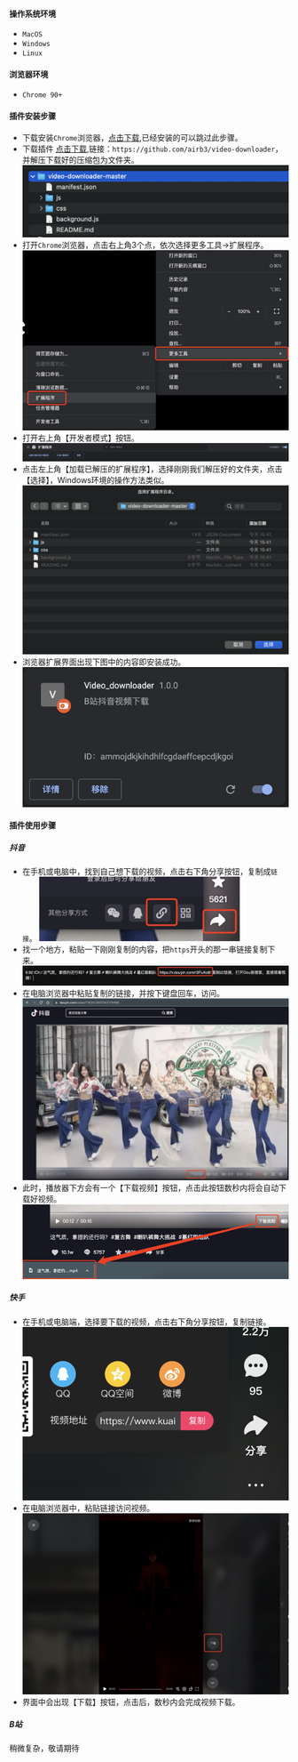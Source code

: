 #### 操作系统环境
* `MacOS`
* `Windows`
* `Linux`
#### 浏览器环境
* `Chrome 90+`

#### 插件安装步骤
* 下载安装`Chrome`浏览器，[点击下载](https://www.google.cn/intl/zh-CN/chrome/),已经安装的可以跳过此步骤。
* 下载插件 [点击下载](https://github.com/airb3/video-downloader),链接：`https://github.com/airb3/video-downloader`，并解压下载好的压缩包为文件夹。
![image.png](./images/f81846ef965d1cb5089bacc350557433.png)
* 打开`Chrome`浏览器，点击右上角3个点，依次选择更多工具->扩展程序。
![image.png](./images/5f54e314a1df5ecceaf3d0ac102ec9de.png)
* 打开右上角【开发者模式】按钮。
![image.png](./images/d134fb1a8ddd9c920711e16e5bbe6966.png)
* 点击左上角【加载已解压的扩展程序】，选择刚刚我们解压好的文件夹，点击【选择】，Windows环境的操作方法类似。
![image.png](./images/387ca15928a0eb2e7548793faf8e2449.png)
* 浏览器扩展界面出现下图中的内容即安装成功。
![image.png](./images/4f1a4ef3efc4c8806eccb0379bcc143f.png)

#### 插件使用步骤
##### 抖音
* 在手机或电脑中，找到自己想下载的视频，点击右下角分享按钮，复制成`链接`。
![image.png](./images/f47ab42d257b460a3b5faf69904bc0fe.png)
* 找一个地方，粘贴一下刚刚复制的内容，把`https`开头的那一串链接复制下来。
![image.png](./images/2499477a1b9fe612c272913182483ffa.png)
* 在电脑浏览器中粘贴复制的链接，并按下键盘回车，访问。
![image.png](./images/2b3ff3f4c08daab8fd71a43b56b6e27a.png)
* 此时，播放器下方会有一个【下载视频】按钮，点击此按钮数秒内将会自动下载好视频。
![image.png](./images/fe7600dd2a0307562c142f6128ea7afb.png)

##### 快手
* 在手机或电脑端，选择要下载的视频，点击右下角分享按钮，复制链接。
![image.png](./images/f626dd988d2a2f67bbbc8d0e9a2cc99d.png)
* 在电脑浏览器中，粘贴链接访问视频。
![image.png](./images/e893844dfb61ee141902a6148667abb9.png)
* 界面中会出现【下载】按钮，点击后，数秒内会完成视频下载。
##### B站
稍微复杂，敬请期待